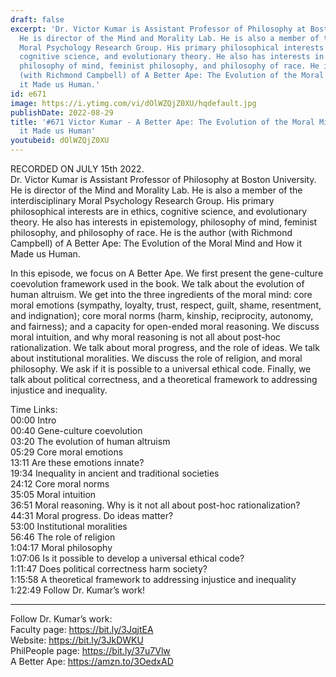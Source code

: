 ```yaml
---
draft: false
excerpt: 'Dr. Victor Kumar is Assistant Professor of Philosophy at Boston University.
  He is director of the Mind and Morality Lab. He is also a member of the interdisciplinary
  Moral Psychology Research Group. His primary philosophical interests are in ethics,
  cognitive science, and evolutionary theory. He also has interests in epistemology,
  philosophy of mind, feminist philosophy, and philosophy of race. He is the author
  (with Richmond Campbell) of A Better Ape: The Evolution of the Moral Mind and How
  it Made us Human.'
id: e671
image: https://i.ytimg.com/vi/dOlWZQjZ0XU/hqdefault.jpg
publishDate: 2022-08-29
title: '#671 Victor Kumar - A Better Ape: The Evolution of the Moral Mind and How
  it Made us Human'
youtubeid: dOlWZQjZ0XU
---
```

RECORDED ON JULY 15th 2022.  
Dr. Victor Kumar is Assistant Professor of Philosophy at Boston University. He is director of the Mind and Morality Lab. He is also a member of the interdisciplinary Moral Psychology Research Group. His primary philosophical interests are in ethics, cognitive science, and evolutionary theory. He also has interests in epistemology, philosophy of mind, feminist philosophy, and philosophy of race. He is the author (with Richmond Campbell) of A Better Ape: The Evolution of the Moral Mind and How it Made us Human.

In this episode, we focus on A Better Ape. We first present the gene-culture coevolution framework used in the book. We talk about the evolution of human altruism. We get into the three ingredients of the moral mind: core moral emotions (sympathy, loyalty, trust, respect, guilt, shame, resentment, and indignation); core moral norms (harm, kinship, reciprocity, autonomy, and fairness); and a capacity for open-ended moral reasoning. We discuss moral intuition, and why moral reasoning is not all about post-hoc rationalization. We talk about moral progress, and the role of ideas. We talk about institutional moralities. We discuss the role of religion, and moral philosophy. We ask if it is possible to a universal ethical code. Finally, we talk about political correctness, and a theoretical framework to addressing injustice and inequality.

Time Links:  
00:00 Intro  
00:40  Gene-culture coevolution  
03:20  The evolution of human altruism  
05:29  Core moral emotions  
13:11  Are these emotions innate?  
19:34  Inequality in ancient and traditional societies  
24:12  Core moral norms  
35:05  Moral intuition  
36:51  Moral reasoning. Why is it not all about post-hoc rationalization?  
44:31  Moral progress. Do ideas matter?  
53:00  Institutional moralities  
56:46  The role of religion  
1:04:17  Moral philosophy  
1:07:06  Is it possible to develop a universal ethical code?  
1:11:47  Does political correctness harm society?  
1:15:58  A theoretical framework to addressing injustice and inequality  
1:22:49  Follow Dr. Kumar’s work!

---

Follow Dr. Kumar’s work:  
Faculty page: https://bit.ly/3JqjtEA  
Website: https://bit.ly/3JkDWKU  
PhilPeople page: https://bit.ly/37u7Vlw  
A Better Ape: https://amzn.to/3OedxAD
